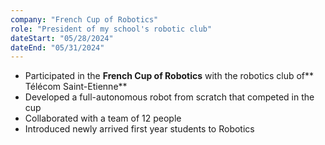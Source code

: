 ```yaml
---
company: "French Cup of Robotics"
role: "President of my school's robotic club"
dateStart: "05/28/2024"
dateEnd: "05/31/2024"
---
```


- Participated in the **French Cup of Robotics** with the robotics club of** Télécom Saint-Etienne**
- Developed a full-autonomous robot from scratch that competed in the cup
- Collaborated with a team of 12 people
- Introduced newly arrived first year students to Robotics
